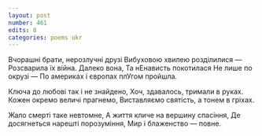 ```yaml
---
layout: post
number: 461
edits: 8
categories: poems ukr
---
```


Вчорашні брати, нерозлучні друзі
Вибуховою хвилею розділилися —
Розсварила їх війна.
Далеко вона,
Та нЕнависть покотилася
Не лише по окрузі —
По америках і європах плУгом пройшла.

Ключа до любові так і не знайдено,
Хоч, здавалось, тримали в руках.
Кожен окремо величі прагнемо, 
Виставляємо святість, а тонем в гріхах.

Жало смерті таке невтомне,
А життя кличе на вершину спасіння,
Де досягнеться нарешті порозуміння,
Мир і блаженство — повне.
